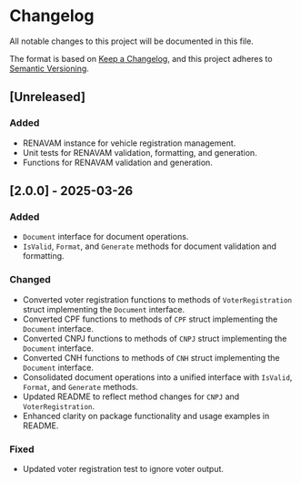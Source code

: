 # Changelog

All notable changes to this project will be documented in this file.

The format is based on [Keep a Changelog](https://keepachangelog.com/en/1.1.0/),
and this project adheres to [Semantic Versioning](https://semver.org/spec/v2.0.0.html).

## [Unreleased]

### Added

- RENAVAM instance for vehicle registration management.
- Unit tests for RENAVAM validation, formatting, and generation.
- Functions for RENAVAM validation and generation.

## [2.0.0] - 2025-03-26

### Added
- `Document` interface for document operations.
- `IsValid`, `Format`, and `Generate` methods for document validation and formatting.

### Changed
- Converted voter registration functions to methods of `VoterRegistration` struct implementing the `Document` interface.
- Converted CPF functions to methods of `CPF` struct implementing the `Document` interface.
- Converted CNPJ functions to methods of `CNPJ` struct implementing the `Document` interface.
- Converted CNH functions to methods of `CNH` struct implementing the `Document` interface.
- Consolidated document operations into a unified interface with `IsValid`, `Format`, and `Generate` methods.
- Updated README to reflect method changes for `CNPJ` and `VoterRegistration`.
- Enhanced clarity on package functionality and usage examples in README.

### Fixed
- Updated voter registration test to ignore voter output.